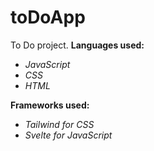 # toDoApp

To Do project.
**Languages used:**
* _JavaScript_
* _CSS_
* _HTML_

**Frameworks used:**
* _Tailwind for CSS_
* _Svelte for JavaScript_
